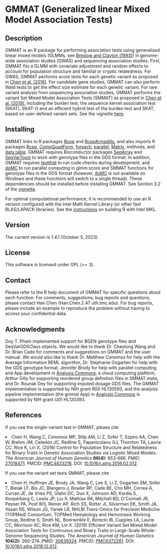 # GMMAT (Generalized linear Mixed Model Association Tests)
## Description
GMMAT is an R package for performing association tests using generalized linear mixed models (GLMMs, see <a href="https://doi.org/10.1080/01621459.1993.10594284">Breslow and Clayton (1993)</a>) in genome-wide association studies (GWAS) and sequencing association studies. First, GMMAT fits a GLMM with covariate adjustment and random effects to account for population structure and familial or cryptic relatedness. For GWAS, GMMAT performs score tests for each genetic variant as proposed in <a href="https://doi.org/10.1016/j.ajhg.2016.02.012">Chen et al. (2016)</a>. For candidate gene studies, GMMAT can also perform Wald tests to get the effect size estimate for each genetic variant. For rare variant analysis from sequencing association studies, GMMAT performs the variant Set Mixed Model Association Tests (SMMAT) as proposed in <a href="https://doi.org/10.1016/j.ajhg.2018.12.012">Chen et al. (2019)</a>, including the burden test, the sequence kernel association test (SKAT), SKAT-O and an efficient hybrid test of the burden test and SKAT, based on user-defined variant sets. See the vignette <a href="https://github.com/hanchenphd/GMMAT/blob/master/inst/doc/GMMAT.pdf">here</a>.
## Installing
GMMAT links to R packages <a href="https://CRAN.R-project.org/package=Rcpp">Rcpp</a> and <a href="https://CRAN.R-project.org/package=RcppArmadillo">RcppArmadillo</a>, and also imports R packages <a href="https://CRAN.R-project.org/package=Rcpp">Rcpp</a>, <a href="https://CRAN.R-project.org/package=CompQuadForm">CompQuadForm</a>, <a href="https://CRAN.R-project.org/package=foreach">foreach</a>, <a href="https://CRAN.R-project.org/view=HighPerformanceComputing">parallel</a>, <a href="https://cran.r-project.org/web/packages/Matrix/index.html">Matrix</a>, methods, and <a href="https://CRAN.R-project.org/package=data.table">data.table</a>. GMMAT requires Bioconductor packages <a href="http://bioconductor.org/packages/release/bioc/html/SeqArray.html">SeqArray</a> and <a href="http://bioconductor.org/packages/release/bioc/html/SeqVarTools.html">SeqVarTools</a> to work with genotype files in the GDS format. In addition, GMMAT requires <a href="https://CRAN.R-project.org/package=testthat">testthat</a> to run code checks during development, and <a href="https://CRAN.R-project.org/package=doMC">doMC</a> to run parallel computing in glmm.score and SMMAT functions for genotype files in the GDS format (however, <a href="https://CRAN.R-project.org/package=doMC">doMC</a> is not available on Windows and these functions will switch to a single thread). These dependencies should be installed before installing GMMAT. See Section 3.2 of the <a href="https://github.com/hanchenphd/GMMAT/blob/master/inst/doc/GMMAT.pdf">vignette</a>.

For optimal computational performance, it is recommended to use an R version configured with the Intel Math Kernel Library (or other fast BLAS/LAPACK libraries). See the <a href="https://software.intel.com/en-us/articles/using-intel-mkl-with-r">instructions</a> on building R with Intel MKL.
## Version
The current version is 1.4.1 (October 5, 2023).
## License
This software is licensed under GPL (>= 3).
## Contact
Please refer to the R help document of GMMAT for specific questions about each function. For comments, suggestions, bug reports and questions, please contact Han Chen (Han.Chen.2 AT uth.tmc.edu). For bug reports, please include an example to reproduce the problem without having to access your confidential data.
## Acknowledgments
Duy T. Pham implemented support for BGEN genotype files and SeqVarGDSClass objects. We would like to thank Dr. Chaolong Wang and Dr. Brian Cade for comments and suggestions on GMMAT and the user manual. We would also like to thank Dr. Matthew Conomos for help with the Average Information REML algorithm, Dr. Stephanie Gogarten for help with the GDS genotype format, Jennifer Brody for help with parallel computing and App development in <a href="http://analysiscommons.com/">Analysis Commons</a>, a cloud computing platform, Arthur Gilly for supporting reordered group definition files in SMMAT.meta, and Dr. Rounak Dey for supporting imputed dosage GDS files. The GMMAT implementation is supported by NIH grant R00 HL130593, and the analysis pipeline implementation (the gmmat App) in <a href="http://analysiscommons.com/">Analysis Commons</a> is supported by NIH grant U01 HL120393.
## References
<p>If you use the single-variant test in GMMAT, please cite
<li>Chen H, Wang C, Conomos MP, Stilp AM, Li Z, Sofer T, Szpiro AA, Chen W, Brehm JM, Celed&oacute;n JC, Redline S, Papanicolaou GJ, Thornton TA, Laurie CC, Rice K, Lin X. (2016) Control for Population Structure and Relatedness for Binary Traits in Genetic Association Studies via Logistic Mixed Models. <em>The American Journal of Human Genetics</em> <b>98(4):</b> 653-666. PMID: <a href="https://www.ncbi.nlm.nih.gov/pubmed/27018471">27018471</a>. PMCID: <a href="https://www.ncbi.nlm.nih.gov/pmc/articles/PMC4833218/">PMC4833218</a>. DOI: <a href="https://doi.org/10.1016/j.ajhg.2016.02.012">10.1016/j.ajhg.2016.02.012</a>.</li></p>
<p>If you use the variant set tests SMMAT, please cite
<li>Chen H, Huffman JE, Brody JA, Wang C, Lee S, Li Z, Gogarten SM, Sofer T, Bielak LF, Bis JC, Blangero J, Bowler RP, Cade BE, Cho MH, Correa A, Curran JE, de Vries PS, Glahn DC, Guo X, Johnson AD, Kardia S, Kooperberg C, Lewis JP, Liu X, Mathias RA, Mitchell BD, O'Connell JR, Peyser PA, Post WS, Reiner AP, Rich SS, Rotter JI, Silverman EK, Smith JA, Vasan RS, Wilson JG, Yanek LR, NHLBI Trans-Omics for Precision Medicine (TOPMed) Consortium, TOPMed Hematology and Hemostasis Working Group, Redline S, Smith NL, Boerwinkle E, Borecki IB, Cupples LA, Laurie CC, Morrison AC, Rice KM, Lin X. (2019) Efficient Variant Set Mixed Model Association Tests for Continuous and Binary Traits in Large-Scale Whole-Genome Sequencing Studies. <em>The American Journal of Human Genetics</em> <b>104(2):</b> 260-274. PMID: <a href="https://www.ncbi.nlm.nih.gov/pubmed/30639324">30639324</a>. PMCID: <a href="https://www.ncbi.nlm.nih.gov/pmc/articles/PMC6372261/">PMC6372261</a>. DOI: <a href="https://doi.org/10.1016/j.ajhg.2018.12.012">10.1016/j.ajhg.2018.12.012</a>.</li></p>
